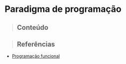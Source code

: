 # Paradigma de programação

> ## **Conteúdo**

> ## **Referências**

- [Programação funcional](./funcional-programming/references.md)
